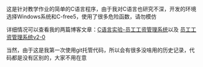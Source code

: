 这是针对教学作业的简单的C语言程序，由于我对C语言也研究不深，开发的环境选择Windows系统和C-free5，使用了很多危险函数，请勿模仿  

详细情况可以查看我的两篇博客文章：[C语言实验-员工工资管理系统](https://www.alantorp.online/index.php/2022/11/20/c语言实验-员工工资管理系统/)以及 [员工工资管理系统v2-0](https://www.alantorp.online/index.php/2022/12/13/c语言实验-员工工资管理系统v2-0（读出数据存入数组/)

当然，由于这是我第一次使用git托管代码，所以会有很多没啥用的历史记录，代码都是没有区别的，大家不用在意
